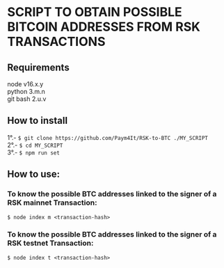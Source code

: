 # SCRIPT TO OBTAIN POSSIBLE BITCOIN ADDRESSES FROM RSK TRANSACTIONS
## Requirements
node v16.x.y  
python  3.m.n  
git bash 2.u.v  
## How to install
1°.- `$ git clone https://github.com/Paym4It/RSK-to-BTC ./MY_SCRIPT`  
2°.- `$ cd MY_SCRIPT`  
3°.- `$ npm run set`  
## How to use:
### To know the possible BTC addresses linked to the signer of a RSK mainnet Transaction:
`$ node index m <transaction-hash>`  
### To know the possible BTC addresses linked to the signer of a RSK testnet Transaction:
`$ node index t <transaction-hash>`  